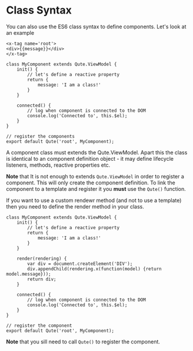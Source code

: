 # Class Syntax

You can also use the ES6 class syntax to define components. Let's look at an example

```jsq
<x-tag name='root'>
<div>{{message}}</div>
</x-tag>

class MyComponent extends Qute.ViewModel {
	init() {
		// let's define a reactive property
		return {
			message: 'I am a class!'
		}
	}

	connected() {
		// log when component is connected to the DOM
		console.log('Connected to', this.$el);
	}
}

// register the components
export default Qute('root', MyComponent);
```

A component class must extends the Qute.ViewModel. Apart this the class is identical to an component definition object - it may define lifecycle listeners, methods, reactive properties etc.

**Note** that It is not enough to extends `Qute.ViewModel` in order to register a component. This will only create the component definition. To link the component to a template and register it you **must** use the `Qute()` function.

If you want to use a custom rendewr method (and not to use a template) then you need to define the render method in your class.

```jsq
class MyComponent extends Qute.ViewModel {
	init() {
		// let's define a reactive property
		return {
			message: 'I am a class!'
		}
	}

	render(rendering) {
		var div = document.createElement('DIV');
		div.appendChild(rendering.x(function(model) {return model.message}));
		return div;
	}

	connected() {
		// log when component is connected to the DOM
		console.log('Connected to', this.$el);
	}
}

// register the component
export default Qute('root', MyComponent);
```

**Note** that you sill need to call `Qute()` to register the component.

